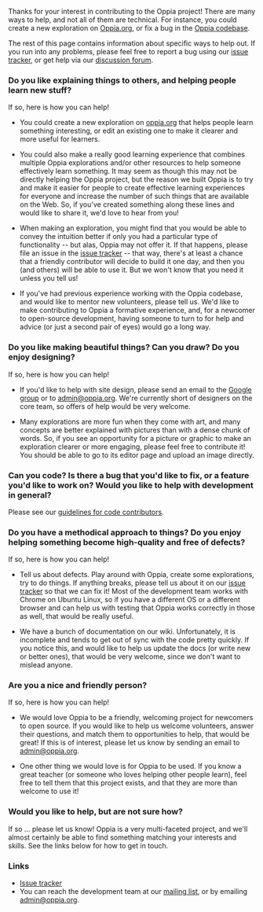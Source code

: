 Thanks for your interest in contributing to the Oppia project! There are many ways to help, and not all of them are technical. For instance, you could create a new exploration on [Oppia.org](https://www.oppia.org), or fix a bug in the [Oppia codebase](https://github.com/oppia/oppia/).

The rest of this page contains information about specific ways to help out. If you run into any problems, please feel free to report a bug using our [issue tracker](https://github.com/oppia/oppia/issues), or get help via our [discussion forum](https://groups.google.com/forum/?fromgroups#!forum/oppia).

### Do you like explaining things to others, and helping people learn new stuff? ###

If so, here is how you can help!

  * You could create a new exploration on [oppia.org](https://www.oppia.org) that helps people learn something interesting, or edit an existing one to make it clearer and more useful for learners.

  * You could also make a really good learning experience that combines multiple Oppia explorations and/or other resources to help someone effectively learn something. It may seem as though this may not be directly helping the Oppia project, but the reason we built Oppia is to try and make it easier for people to create effective learning experiences for everyone and increase the number of such things that are available on the Web. So, if you've created something along these lines and would like to share it, we'd love to hear from you!

  * When making an exploration, you might find that you would be able to convey the intuition better if only you had a particular type of functionality -- but alas, Oppia may not offer it. If that happens, please file an issue in the [issue tracker](https://github.com/oppia/oppia/issues) -- that way, there's at least a chance that a friendly contributor will decide to build it one day, and then you (and others) will be able to use it. But we won't know that you need it unless you tell us!

  * If you've had previous experience working with the Oppia codebase, and would like to mentor new volunteers, please tell us. We'd like to make contributing to Oppia a formative experience, and, for a newcomer to open-source development, having someone to turn to for help and advice (or just a second pair of eyes) would go a long way.

### Do you like making beautiful things? Can you draw? Do you enjoy designing? ###

If so, here is how you can help!

  * If you'd like to help with site design, please send an email to the [Google group](https://groups.google.com/forum/?fromgroups#!forum/oppia-dev) or to admin@oppia.org. We're currently short of designers on the core team, so offers of help would be very welcome.

  * Many explorations are more fun when they come with art, and many concepts are better explained with pictures than with a dense chunk of words. So, if you see an opportunity for a picture or graphic to make an exploration clearer or more engaging, please feel free to contribute it! You should be able to go to its editor page and upload an image directly.

### Can you code? Is there a bug that you'd like to fix, or a feature you'd like to work on? Would you like to help with development in general? ###

Please see our [guidelines for code contributors](https://github.com/oppia/oppia/blob/develop/CONTRIBUTING.md).

### Do you have a methodical approach to things? Do you enjoy helping something become high-quality and free of defects? ###

If so, here is how you can help!

  * Tell us about defects. Play around with Oppia, create some explorations, try to do things. If anything breaks, please tell us about it on our [issue tracker](https://github.com/oppia/oppia/issues) so that we can fix it! Most of the development team works with Chrome on Ubuntu Linux, so if you have a different OS or a different browser and can help us with testing that Oppia works correctly in those as well, that would be really useful.

  * We have a bunch of documentation on our wiki. Unfortunately, it is incomplete and tends to get out of sync with the code pretty quickly. If you notice this, and would like to help us update the docs (or write new or better ones), that would be very welcome, since we don't want to mislead anyone.

### Are you a nice and friendly person? ###

If so, here is how you can help!

  * We would love Oppia to be a friendly, welcoming project for newcomers to open source. If you would like to help us welcome volunteers, answer their questions, and match them to opportunities to help, that would be great! If this is of interest, please let us know by sending an email to admin@oppia.org.

  * One other thing we would love is for Oppia to be used. If you know a great teacher (or someone who loves helping other people learn), feel free to tell them that this project exists, and that they are more than welcome to use it!

### Would you like to help, but are not sure how? ###

If so ... please let us know! Oppia is a very multi-faceted project, and we'll almost certainly be able to find something matching your interests and skills. See the links below for how to get in touch.


### Links ###

  * [Issue tracker](https://github.com/oppia/oppia/issues)
  * You can reach the development team at our [mailing list](https://groups.google.com/forum/?fromgroups#!forum/oppia-dev), or by emailing admin@oppia.org.
